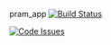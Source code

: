 pram_app
[![Build Status](https://travis-ci.org/quanted/pram_app.svg?branch=dev)](https://travis-ci.org/quanted/pram_app)

[![Code Issues](https://www.quantifiedcode.com/api/v1/project/9eb8a5fb9d444396b732f4088081b226/badge.svg)](https://www.quantifiedcode.com/app/project/9eb8a5fb9d444396b732f4088081b226)
